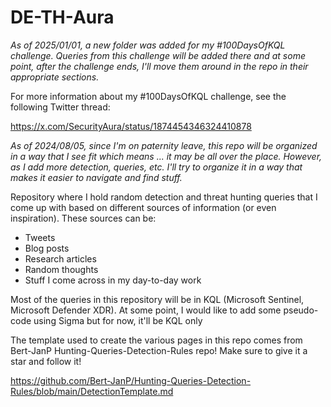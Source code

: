 # DE-TH-Aura

*As of 2025/01/01, a new folder was added for my #100DaysOfKQL challenge. Queries from this challenge will be added there and at some point, after the challenge ends, I'll move them around in the repo in their appropriate sections.*

For more information about my #100DaysOfKQL challenge, see the following Twitter thread:

https://x.com/SecurityAura/status/1874454346324410878

*As of 2024/08/05, since I'm on paternity leave, this repo will be organized in a way that I see fit which means ... it may be all over the place. However, as I add more detection, queries, etc. I'll try to organize it in a way that makes it easier to navigate and find stuff.*

Repository where I hold random detection and threat hunting queries that I come up with based on different sources of information (or even inspiration). These sources can be:

- Tweets
- Blog posts
- Research articles
- Random thoughts
- Stuff I come across in my day-to-day work

Most of the queries in this repository will be in KQL (Microsoft Sentinel, Microsoft Defender XDR). At some point, I would like to add some pseudo-code using Sigma but for now, it'll be KQL only

The template used to create the various pages in this repo comes from Bert-JanP Hunting-Queries-Detection-Rules repo! Make sure to give it a star and follow it!

https://github.com/Bert-JanP/Hunting-Queries-Detection-Rules/blob/main/DetectionTemplate.md
